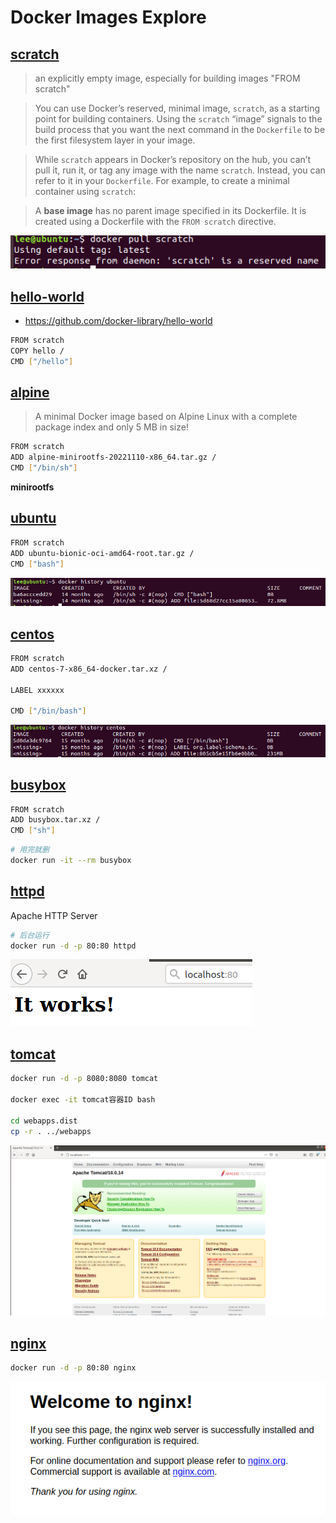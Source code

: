 # Docker Images Explore

## [scratch](https://hub.docker.com/_/scratch)

> an explicitly empty image, especially for building images "FROM scratch"

> You can use Docker’s reserved, minimal image, `scratch`, as a starting point for building containers. Using the `scratch` “image” signals to the build process that you want the next command in the `Dockerfile` to be the first filesystem layer in your image.

> While `scratch` appears in Docker’s repository on the hub, you can’t pull it, run it, or tag any image with the name `scratch`. Instead, you can refer to it in your `Dockerfile`. For example, to create a minimal container using `scratch`:

>  A **base image** has no parent image specified in its Dockerfile. It is created using a Dockerfile with the `FROM scratch` directive.

![在这里插入图片描述](assets/677c12034e30497280492e0e0b6afd41.png)

## [hello-world](https://hub.docker.com/_/hello-world)

* https://github.com/docker-library/hello-world

```bash
FROM scratch
COPY hello /
CMD ["/hello"]
```

## [alpine](https://hub.docker.com/_/alpine)

> A minimal Docker image based on Alpine Linux with a complete package index and only 5 MB in size!

```bash
FROM scratch
ADD alpine-minirootfs-20221110-x86_64.tar.gz /
CMD ["/bin/sh"]
```

**minirootfs**

## [ubuntu](https://hub.docker.com/_/ubuntu)

```bash
FROM scratch
ADD ubuntu-bionic-oci-amd64-root.tar.gz /
CMD ["bash"]
```
![在这里插入图片描述](assets/d49703dc3300403e95e8d5cb294478ef.png)


## [centos](https://hub.docker.com/_/centos)

```bash
FROM scratch
ADD centos-7-x86_64-docker.tar.xz /

LABEL xxxxxx

CMD ["/bin/bash"]
```

![在这里插入图片描述](assets/f56f86c942064b5bad63800a511b5a1e.png)


## [busybox](https://hub.docker.com/_/busybox)

```bash
FROM scratch
ADD busybox.tar.xz /
CMD ["sh"]
```

```bash
# 用完就删
docker run -it --rm busybox
```

## [httpd](https://hub.docker.com/_/httpd)

Apache HTTP Server

```bash
# 后台运行
docker run -d -p 80:80 httpd
```

![在这里插入图片描述](assets/4ce2dce6227b4a1da4e5835af48c7d9c.png)


## [tomcat](https://hub.docker.com/_/tomcat)

```bash
docker run -d -p 8080:8080 tomcat

docker exec -it tomcat容器ID bash

cd webapps.dist
cp -r . ../webapps
```

![在这里插入图片描述](assets/d233288137e244129b6337631baaa786.png)


## [nginx](https://hub.docker.com/_/nginx)

```bash
docker run -d -p 80:80 nginx
```
![在这里插入图片描述](assets/2cd5b4cc11c0444db4a246c45a5b8879.png)

